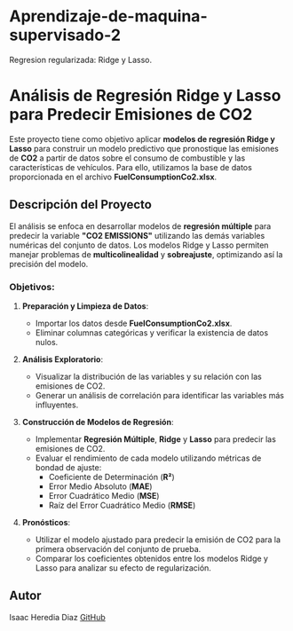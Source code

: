# Aprendizaje-de-maquina-supervisado-2
Regresion regularizada: Ridge y Lasso.

# Análisis de Regresión Ridge y Lasso para Predecir Emisiones de CO2

Este proyecto tiene como objetivo aplicar **modelos de regresión Ridge y Lasso** para construir un modelo predictivo que pronostique las emisiones de **CO2** a partir de datos sobre el consumo de combustible y las características de vehículos. Para ello, utilizamos la base de datos proporcionada en el archivo **FuelConsumptionCo2.xlsx**.

## Descripción del Proyecto

El análisis se enfoca en desarrollar modelos de **regresión múltiple** para predecir la variable **"CO2 EMISSIONS"** utilizando las demás variables numéricas del conjunto de datos. Los modelos Ridge y Lasso permiten manejar problemas de **multicolinealidad** y **sobreajuste**, optimizando así la precisión del modelo.

### Objetivos:

1. **Preparación y Limpieza de Datos**:
   - Importar los datos desde **FuelConsumptionCo2.xlsx**.
   - Eliminar columnas categóricas y verificar la existencia de datos nulos.
   
2. **Análisis Exploratorio**:
   - Visualizar la distribución de las variables y su relación con las emisiones de CO2.
   - Generar un análisis de correlación para identificar las variables más influyentes.

3. **Construcción de Modelos de Regresión**:
   - Implementar **Regresión Múltiple**, **Ridge** y **Lasso** para predecir las emisiones de CO2.
   - Evaluar el rendimiento de cada modelo utilizando métricas de bondad de ajuste:
     - Coeficiente de Determinación (**R²**)
     - Error Medio Absoluto (**MAE**)
     - Error Cuadrático Medio (**MSE**)
     - Raíz del Error Cuadrático Medio (**RMSE**)
   
4. **Pronósticos**:
   - Utilizar el modelo ajustado para predecir la emisión de CO2 para la primera observación del conjunto de prueba.
   - Comparar los coeficientes obtenidos entre los modelos Ridge y Lasso para analizar su efecto de regularización.

## Autor
Isaac Heredia Diaz
[GitHub](https://github.com/IsaacHD86)
